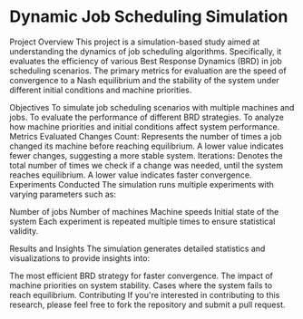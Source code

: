 # Dynamic Job Scheduling Simulation
Project Overview
This project is a simulation-based study aimed at understanding the dynamics of job scheduling algorithms. Specifically, it evaluates the efficiency of various Best Response Dynamics (BRD) in job scheduling scenarios. The primary metrics for evaluation are the speed of convergence to a Nash equilibrium and the stability of the system under different initial conditions and machine priorities.

Objectives
To simulate job scheduling scenarios with multiple machines and jobs.
To evaluate the performance of different BRD strategies.
To analyze how machine priorities and initial conditions affect system performance.
Metrics Evaluated
Changes Count: Represents the number of times a job changed its machine before reaching equilibrium. A lower value indicates fewer changes, suggesting a more stable system.
Iterations: Denotes the total number of times we check if a change was needed, until the system reaches equilibrium. A lower value indicates faster convergence.
Experiments Conducted
The simulation runs multiple experiments with varying parameters such as:

Number of jobs
Number of machines
Machine speeds
Initial state of the system
Each experiment is repeated multiple times to ensure statistical validity.

Results and Insights
The simulation generates detailed statistics and visualizations to provide insights into:

The most efficient BRD strategy for faster convergence.
The impact of machine priorities on system stability.
Cases where the system fails to reach equilibrium.
Contributing
If you're interested in contributing to this research, please feel free to fork the repository and submit a pull request.
